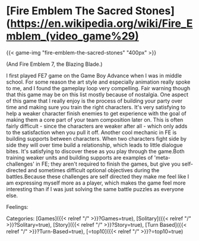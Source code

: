 # [Fire Emblem The Sacred Stones](https://en.wikipedia.org/wiki/Fire_Emblem_(video_game%29)

{{< game-img "fire-emblem-the-sacred-stones" "400px" >}}

(And Fire Emblem 7, the Blazing Blade.)

I first played FE7 game on the Game Boy Advance when I was in middle school.
For some reason the art style and especially animation really spoke to me, and I
found the gameplay loop very compelling.
Fair warning though that this game may be on this list mostly because of
nostalgia.
One aspect of this game that I really enjoy is the process of building your
party over time and making sure you train the right characters.
It's very satisfying to help a weaker character finish enemies to get experience
with the goal of making them a core part of your team composition later on.
This is often fairly difficult - since the characters are weaker after all -
which only adds to the satisfaction when you pull it off.
Another cool mechanic in FE is building supports between characters.
When two characters fight side by side they will over time build a relationship,
which leads to little dialogue bites.
It's satisfying to discover these as you play through the game.Both training
weaker units and building supports are examples of 'meta-challenges' in FE; they
aren't required to finish the games, but give you self-directed and sometimes
difficult optional objectives during the battles.Because these challenges are
self directed they make me feel like I am expressing myself more as a player,
which makes the game feel more interesting than if I was just solving the same
battle puzzles as everyone else.

Feelings:

Categories:
[Games]({{< relref "/" >}}?Games=true),
[Solitary]({{< relref "/" >}}?Solitary=true),
[Story]({{< relref "/" >}}?Story=true),
[Turn Based]({{< relref "/" >}}?Turn-Based=true),
[⭐top10]({{< relref "/" >}}?⭐top10=true)